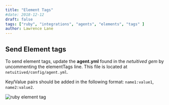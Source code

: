 ```yaml
---
title: "Element Tags"
#date: 2018-12-12
draft: false
tags: ["ruby", "integrations", "agents", "elements", "tags" ]
author: Lawrence Lane
---
```


## Send Element tags

To send element tags, update the **agent.yml** found in the _netuitived gem_ by uncommenting the elementTags line. This file is located at `netuitived/config/agent.yml`.

Key/Value pairs should be added in the following format: `name1:value1`, `name2:value2`.

![ruby element tag](/images/ruby-agent-element-tags/ruby-element-tag.png)
